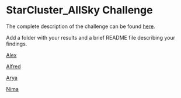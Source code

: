 # StarCluster_AllSky Challenge

The complete description of the challenge can be found [here](https://github.com/COINtoolbox/StarCluster_AllSky/blob/master/coin_%20Open%20Cluster%20candidate%20flagging%20method%20challenge.pdf).  

Add a folder with your results and a brief README file describing your findings. 

[Alex](https://github.com/COINtoolbox/StarCluster_AllSky/tree/master/Alex)  

[Alfred](https://github.com/COINtoolbox/StarCluster_AllSky/tree/master/Alfred) 

[Arya](https://github.com/COINtoolbox/StarCluster_AllSky/tree/master/Arya)  

[Nima](https://github.com/COINtoolbox/StarCluster_AllSky/tree/master/Nima)  



